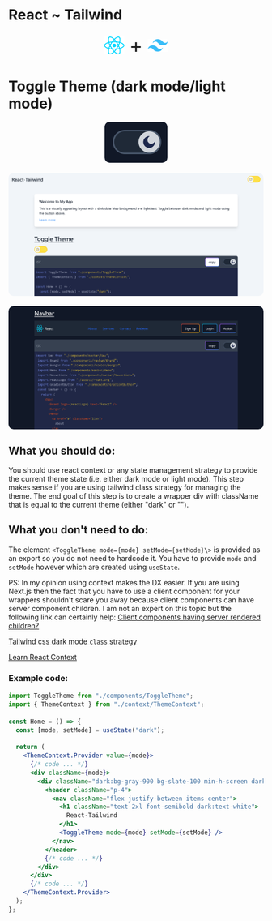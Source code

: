 # React ~ Tailwind

<div style="display:flex; gap:10px; justify-content:center;align-items: center">
   <img src="./src/assets/react.svg" width=40 />
   <div style="font-size: 40px">+</div>
   <img src="./src/assets/tailwind.svg" width=40 />
</div>

# Toggle Theme (dark mode/light mode)

<div style="display:flex; justify-content:center; flex-wrap:wrap; gap:20px;">
   <img src="./readme/toggletheme.png" style="border-radius:10px" />
   <img src="./readme/lightmode.png" style="border-radius:10px" />
   <img src="./readme/darkmode.png" style="border-radius:10px" />
</div>

## What you should do:

You should use react context or any state management strategy to provide the current theme state (i.e. either dark mode or light mode). This step makes sense if you are using tailwind class strategy for managing the theme. The end goal of this step is to create a wrapper div with className that is equal to the current theme (either "dark" or "").

## What you don't need to do:

The element `<ToggleTheme mode={mode} setMode={setMode}\>` is provided as an export so you do not need to hardcode it. You have to provide `mode` and `setMode` however which are created using `useState`.

PS: In my opinion using context makes the DX easier. If you are using Next.js then the fact that you have to use a client component for your wrappers shouldn't scare you away because client components can have server component children. I am not an expert on this topic but the following link can certainly help:
[Client components having server rendered children?](https://github.com/vercel/next.js/discussions/43153)

[Tailwind css dark mode `class` strategy](https://tailwindcss.com/docs/dark-mode#toggling-dark-mode-manually)

[Learn React Context](https://react.dev/learn/passing-data-deeply-with-context)

### Example code:

```jsx
import ToggleTheme from "./components/ToggleTheme";
import { ThemeContext } from "./context/ThemeContext";

const Home = () => {
  const [mode, setMode] = useState("dark");

  return (
    <ThemeContext.Provider value={mode}>
      {/* code ... */}
      <div className={mode}>
        <div className="dark:bg-gray-900 bg-slate-100 min-h-screen dark:text-gray-400 text-gray-800 transition-colors duration-300">
          <header className="p-4">
            <nav className="flex justify-between items-center">
              <h1 className="text-2xl font-semibold dark:text-white">
                React-Tailwind
              </h1>
              <ToggleTheme mode={mode} setMode={setMode} />
            </nav>
          </header>
          {/* code ... */}
        </div>
      </div>
      {/* code ... */}
    </ThemeContext.Provider>
  );
};
```
